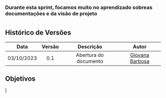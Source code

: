### Durante esta sprint, focamos muito no aprendizado sobreas documentações e da visão de projeto

#

## Histórico de Versões

| Data       | Versão | Descrição                                 | Autor             |
| :--------: | :----: | :--------------------:                    | :---------------: |
| 03/10/2023 |  0.1   | Abertura do documento                     | [Giovana Barbosa ](https://github.com/gio221) |

## Objetivos

|            